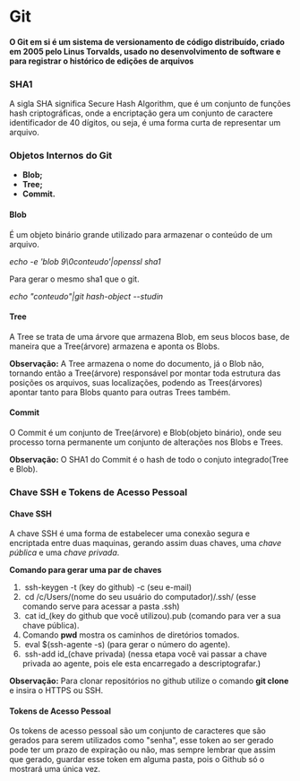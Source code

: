 # **Git**

#### O Git em si é um sistema de versionamento de código distribuído, criado em 2005 pelo Linus Torvalds, usado no desenvolvimento de software e para registrar o histórico de edições de arquivos

### SHA1

A sigla SHA significa Secure Hash Algorithm, que é um conjunto de funções hash criptográficas, onde a encriptação gera um conjunto de caractere identificador de 40 dígitos, ou seja, é uma forma curta de representar um arquivo.

### **Objetos Internos do Git**

- **Blob;**
- **Tree;**
- **Commit.**

#### **Blob**

É um objeto binário grande utilizado para armazenar o conteúdo de um arquivo.

*echo -e 'blob 9\0conteudo'|openssl sha1*

Para gerar o mesmo sha1 que o git.

*echo "conteudo"|git hash-object --studin*

#### **Tree**

A Tree se trata de uma árvore que armazena Blob, em seus blocos base, de maneira que a Tree(árvore) armazena e aponta os Blobs.

**Observação:** A Tree armazena o nome do documento, já o Blob não, tornando então a Tree(árvore) responsável por montar toda estrutura das posições os arquivos, suas localizações, podendo as Trees(árvores) apontar tanto para Blobs quanto para outras Trees também.

#### **Commit**

O Commit é um conjunto de Tree(árvore) e Blob(objeto binário), onde seu processo torna permanente um conjunto de alterações nos Blobs e Trees.

**Observação:** O SHA1 do Commit é o hash de todo o conjuto integrado(Tree e Blob).



### Chave SSH e Tokens de Acesso Pessoal

#### Chave SSH

A chave SSH é uma forma de estabelecer uma conexão segura e encriptada entre duas maquinas, gerando assim duas chaves, uma *chave pública* e uma *chave privada*.

**Comando para gerar uma par de chaves**

1. ​      ssh-keygen -t (key do github) -c (seu e-mail)
2. ​       cd /c/Users/(nome do seu usuário do computador)/.ssh/          (esse comando serve para acessar a pasta .ssh)
3. ​       cat id_(key do github que você utilizou).pub                      (comando para ver a sua chave pública).
4. Comando **pwd** mostra os caminhos de diretórios tomados.
5. ​        eval $(ssh-agente -s)                   (para gerar o número do agente).
6. ​         ssh-add id_(chave privada)                   (nessa etapa você vai passar a chave privada ao agente, pois ele esta encarregado a descriptografar.)



**Observação:** Para clonar repositórios no github utilize o comando **git clone** e insira o HTTPS ou SSH.

#### **Tokens de Acesso Pessoal**

Os tokens de acesso pessoal são um conjunto de caracteres que são gerados para serem utilizados como "senha", esse token ao ser gerado pode ter um prazo de expiração ou não, mas sempre lembrar que assim que gerado, guardar esse token em alguma pasta, pois o Github só o mostrará uma única vez. 













